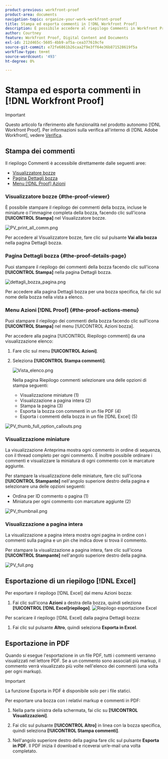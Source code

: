 ```yaml
---
product-previous: workfront-proof
product-area: documents
navigation-topic: organize-your-work-workfront-proof
title: Stampa ed esporta commenti in [!DNL Workfront Proof]
description: È possibile accedere al riepilogo Commenti in Workfront Proof.
author: Courtney
feature: Workfront Proof, Digital Content and Documents
exl-id: 212d465c-5605-4bb9-af5a-cea377619cfe
source-git-commit: e72fe6861b26caa2f9e3ff64e36b871528619f5a
workflow-type: tm+mt
source-wordcount: '493'
ht-degree: 0%

---
```


# Stampa ed esporta commenti in [!DNL Workfront Proof]

>[!IMPORTANT]
>
>Questo articolo fa riferimento alle funzionalità nel prodotto autonomo [!DNL Workfront Proof]. Per informazioni sulla verifica all&#39;interno di [!DNL Adobe Workfront], vedere [Verifica](../../../review-and-approve-work/proofing/proofing.md).

## Stampa dei commenti

Il riepilogo Commenti è accessibile direttamente dalle seguenti aree:

* [Visualizzatore bozze](#the-proof-viewer)
* [Pagina Dettagli bozza](#the-proof-details-page)
* [Menu  [!DNL Proof] Azioni](#the-proof-actions-menu)

### Visualizzatore bozze {#the-proof-viewer}

È possibile stampare il riepilogo dei commenti della bozza, incluse le miniature o l&#39;immagine completa della bozza, facendo clic sull&#39;icona **[!UICONTROL Stampa]** nel Visualizzatore bozze.

![PV_print_all_comm.png](assets/pv-print-all-comm-350x158.png)

Per accedere al Visualizzatore bozze, fare clic sul pulsante **Vai alla bozza** nella pagina Dettagli bozza.

### Pagina Dettagli bozza {#the-proof-details-page}

Puoi stampare il riepilogo dei commenti della bozza facendo clic sull&#39;icona **[!UICONTROL Stampa]** nella pagina Dettagli bozza.

![dettagli_bozza_pagina.png](assets/proof-details-page-350x231.png)

Per accedere alla pagina Dettagli bozza per una bozza specifica, fai clic sul nome della bozza nella vista a elenco.

### Menu Azioni [!DNL Proof] {#the-proof-actions-menu}

Puoi stampare il riepilogo dei commenti della bozza facendo clic sull&#39;icona **[!UICONTROL Stampa]** nel menu [!UICONTROL Azioni bozza].

Per accedere alla pagina [!UICONTROL Riepilogo commenti] da una visualizzazione elenco:

1. Fare clic sul menu **[!UICONTROL Azioni]**.
1. Seleziona **[!UICONTROL Stampa commenti]**.

   ![Vista_elenco.png](assets/list-view-350x155.png)

   Nella pagina Riepilogo commenti selezionare una delle opzioni di stampa seguenti:

   * Visualizzazione miniature (1)
   * Visualizzazione a pagina intera (2)
   * Stampa la pagina (3)
   * Esporta la bozza con commenti in un file PDF (4)
   * Esporta i commenti della bozza in un file [!DNL Excel] (5)

![PV_thumb_full_option_callouts.png](assets/pv-thumb-full-option-callouts-350x154.png)

### Visualizzazione miniature

La visualizzazione Anteprima mostra ogni commento in ordine di sequenza, con il thread completo per ogni commento. È inoltre possibile ordinare i commenti e visualizzare la miniatura di ogni commento con le marcature aggiunte.

Per stampare la visualizzazione delle miniature, fare clic sull&#39;icona **[!UICONTROL Stampante]** nell&#39;angolo superiore destro della pagina e selezionare una delle opzioni seguenti:

* Ordina per ID commento o pagina (1)
* Miniatura per ogni commento con marcature aggiunte (2)

![PV_thumbnail.png](assets/pv-thumbnail-350x290.png)

### Visualizzazione a pagina intera

La visualizzazione a pagina intera mostra ogni pagina in ordine con i commenti sulla pagina e un pin che indica dove si trova il commento.

Per stampare la visualizzazione a pagina intera, fare clic sull&#39;icona **[!UICONTROL Stampante]** nell&#39;angolo superiore destro della pagina.

![PV_full.png](assets/pv-full-350x347.png)

## Esportazione di un riepilogo [!DNL Excel]

Per esportare il riepilogo [!DNL Excel] dal menu Azioni bozza:

1. Fai clic sull&#39;icona **Azioni** a destra della bozza, quindi seleziona **[!UICONTROL [!DNL Excel]riepilogo]**.
   ![Riepilogo esportazione Excel](assets/excel-summary-option.png)

Per scaricare il riepilogo [!DNL Excel] dalla pagina Dettagli bozza:

1. Fai clic sul pulsante **Altro**, quindi seleziona **Esporta in Excel**.

   <!--
   ![Export to Excel option](assets/export-to-excel-option.png) -->

## Esportazione in PDF

Quando si esegue l&#39;esportazione in un file PDF, tutti i commenti verranno visualizzati nel lettore PDF. Se a un commento sono associati più markup, il commento verrà visualizzato più volte nell&#39;elenco dei commenti (una volta per ogni markup).

>[!IMPORTANT]
>
>La funzione Esporta in PDF è disponibile solo per i file statici.

Per esportare una bozza con i relativi markup e commenti in PDF:

1. Nella parte sinistra della schermata, fai clic su **[!UICONTROL Visualizzazioni]**.
1. Fai clic sul pulsante **[!UICONTROL Altro]** in linea con la bozza specifica, quindi seleziona **[!UICONTROL Stampa commenti]**.

1. Nell&#39;angolo superiore destro della pagina fare clic sul pulsante **Esporta in PDF**. Il PDF inizia il download e riceverai un’e-mail una volta completato.
